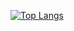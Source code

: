 [![Top Langs](https://github-readme-stats.vercel.app/api/top-langs/?username=mertcanarguc&layout=compact&langs_count=8)](https://github.com/anuraghazra/github-readme-stats)

